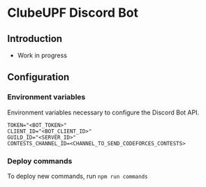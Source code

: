 # ClubeUPF Discord Bot

## Introduction
* Work in progress


## Configuration

### Environment variables
Environment variables necessary to configure the Discord Bot API.
```
TOKEN="<BOT_TOKEN>"
CLIENT_ID="<BOT_CLIENT_ID>"
GUILD_ID="<SERVER_ID>"
CONTESTS_CHANNEL_ID=<CHANNEL_TO_SEND_CODEFORCES_CONTESTS>
```

### Deploy commands
To deploy new commands, run `npm run commands`
